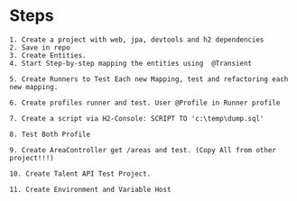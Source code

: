 
# Steps
    1. Create a project with web, jpa, devtools and h2 dependencies
    2. Save in repo
    3. Create Entities.
    4. Start Step-by-step mapping the entities using  @Transient
    
    5. Create Runners to Test Each new Mapping, test and refactoring each new mapping.
    
    6. Create profiles runner and test. User @Profile in Runner profile
    
    7. Create a script via H2-Console: SCRIPT TO 'c:\temp\dump.sql'

    8. Test Both Profile

    9. Create AreaController get /areas and test. (Copy All from other project!!!)

    10. Create Talent API Test Project.

    11. Create Environment and Variable Host
